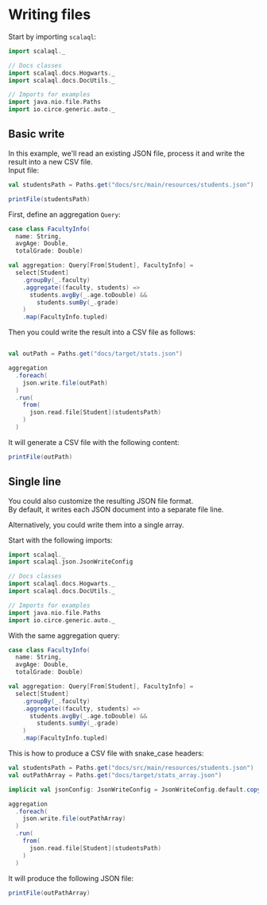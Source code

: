# Writing files

Start by importing `scalaql`:

```scala mdoc
import scalaql._

// Docs classes
import scalaql.docs.Hogwarts._
import scalaql.docs.DocUtils._

// Imports for examples
import java.nio.file.Paths
import io.circe.generic.auto._
```

## Basic write

In this example, we'll read an existing JSON file, process it and write the result into a new CSV file.  
Input file:

```scala mdoc
val studentsPath = Paths.get("docs/src/main/resources/students.json")

printFile(studentsPath)
```

First, define an aggregation `Query`:

```scala mdoc
case class FacultyInfo(
  name: String, 
  avgAge: Double, 
  totalGrade: Double)

val aggregation: Query[From[Student], FacultyInfo] =
  select[Student]
    .groupBy(_.faculty)
    .aggregate((faculty, students) =>
      students.avgBy(_.age.toDouble) &&
        students.sumBy(_.grade)
    )
    .map(FacultyInfo.tupled)
```

Then you could write the result into a CSV file as follows:

```scala mdoc

val outPath = Paths.get("docs/target/stats.json")

aggregation
  .foreach(
    json.write.file(outPath)
  )
  .run(
    from(
      json.read.file[Student](studentsPath)
    )
  )
```

It will generate a CSV file with the following content:

```scala mdoc
printFile(outPath)
```

## Single line

You could also customize the resulting JSON file format.  
By default, it writes each JSON document into a separate file line.

Alternatively, you could write them into a single array.

Start with the following imports:

```scala mdoc:reset
import scalaql._
import scalaql.json.JsonWriteConfig

// Docs classes
import scalaql.docs.Hogwarts._
import scalaql.docs.DocUtils._

// Imports for examples
import java.nio.file.Paths
import io.circe.generic.auto._
```

With the same aggregation query:

```scala mdoc
case class FacultyInfo(
  name: String, 
  avgAge: Double, 
  totalGrade: Double)

val aggregation: Query[From[Student], FacultyInfo] =
  select[Student]
    .groupBy(_.faculty)
    .aggregate((faculty, students) =>
      students.avgBy(_.age.toDouble) &&
        students.sumBy(_.grade)
    )
    .map(FacultyInfo.tupled)
```

This is how to produce a CSV file with snake_case headers:

```scala mdoc
val studentsPath = Paths.get("docs/src/main/resources/students.json")
val outPathArray = Paths.get("docs/target/stats_array.json")

implicit val jsonConfig: JsonWriteConfig = JsonWriteConfig.default.copy(multiline = false)

aggregation
  .foreach(
    json.write.file(outPathArray)
  )
  .run(
    from(
      json.read.file[Student](studentsPath)
    )
  )
```

It will produce the following JSON file:

```scala mdoc
printFile(outPathArray)
```

